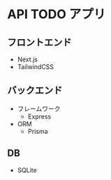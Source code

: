 # API TODO アプリ

## フロントエンド

-   Next.js
-   TailwindCSS

## バックエンド

-   フレームワーク
    -   Express
-   ORM
    -   Prisma

## DB

-   SQLite
